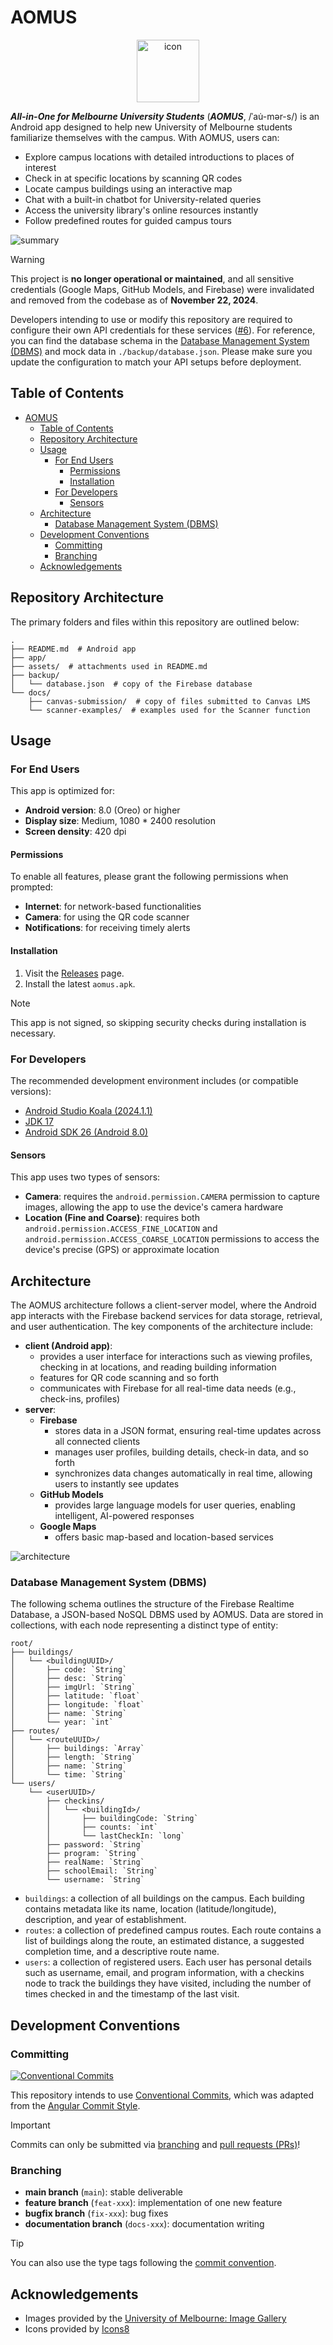 # AOMUS

<!-- Display the app icon -->
<p align="center">
  <img src="./assets/icon.png" alt="icon" width="100"/>
</p>

_**All-in-One for Melbourne University Students**_ (_**AOMUS**_, /ˈau̇-mər-s/) is an Android app designed to help new University of Melbourne students familiarize themselves with the campus. With AOMUS, users can:

- Explore campus locations with detailed introductions to places of interest
- Check in at specific locations by scanning QR codes
- Locate campus buildings using an interactive map
- Chat with a built-in chatbot for University-related queries
- Access the university library's online resources instantly
- Follow predefined routes for guided campus tours

![summary](./assets/summary.jpeg)

> [!WARNING]
> This project is **no longer operational or maintained**, and all sensitive credentials (Google Maps, GitHub Models, and Firebase) were invalidated and removed from the codebase as of **November 22, 2024**.
>
> Developers intending to use or modify this repository are required to configure their own API credentials for these services ([#6](https://github.com/wille-wang/aomus/issues/6)). For reference, you can find the database schema in the [Database Management System (DBMS)](#database-management-system-dbms) and mock data in `./backup/database.json`. Please make sure you update the configuration to match your API setups before deployment.

## Table of Contents

- [AOMUS](#aomus)
  - [Table of Contents](#table-of-contents)
  - [Repository Architecture](#repository-architecture)
  - [Usage](#usage)
    - [For End Users](#for-end-users)
      - [Permissions](#permissions)
      - [Installation](#installation)
    - [For Developers](#for-developers)
      - [Sensors](#sensors)
  - [Architecture](#architecture)
    - [Database Management System (DBMS)](#database-management-system-dbms)
  - [Development Conventions](#development-conventions)
    - [Committing](#committing)
    - [Branching](#branching)
  - [Acknowledgements](#acknowledgements)

## Repository Architecture

The primary folders and files within this repository are outlined below:

```plaintext
.
├── README.md  # Android app
├── app/
├── assets/  # attachments used in README.md
├── backup/
│   └── database.json  # copy of the Firebase database
└── docs/
    ├── canvas-submission/  # copy of files submitted to Canvas LMS
    └── scanner-examples/  # examples used for the Scanner function
```

## Usage

### For End Users

This app is optimized for:

- **Android version**: 8.0 (Oreo) or higher
- **Display size**: Medium, 1080 \* 2400 resolution
- **Screen density**: 420 dpi

#### Permissions

To enable all features, please grant the following permissions when prompted:

- **Internet**: for network-based functionalities
- **Camera**: for using the QR code scanner
- **Notifications**: for receiving timely alerts

#### Installation

1. Visit the [Releases](https://github.com/wille-wang/aomus/releases/) page.
2. Install the latest `aomus.apk`.

> [!NOTE]
>
> This app is not signed, so skipping security checks during installation is necessary.

### For Developers

The recommended development environment includes (or compatible versions):

- [Android Studio Koala (2024.1.1)](https://developer.android.com/studio/)
- [JDK 17](https://www.oracle.com/java/technologies/downloads/)
- [Android SDK 26 (Android 8.0)](https://developer.android.com/tools/releases/platforms)

#### Sensors

This app uses two types of sensors:

- **Camera**: requires the `android.permission.CAMERA` permission to capture images, allowing the app to use the device's camera hardware
- **Location (Fine and Coarse)**: requires both `android.permission.ACCESS_FINE_LOCATION` and `android.permission.ACCESS_COARSE_LOCATION` permissions to access the device's precise (GPS) or approximate location

## Architecture

The AOMUS architecture follows a client-server model, where the Android app interacts with the Firebase backend services for data storage, retrieval, and user authentication. The key components of the architecture include:

- **client (Android app)**:
  - provides a user interface for interactions such as viewing profiles, checking in at locations, and reading building information
  - features for QR code scanning and so forth
  - communicates with Firebase for all real-time data needs (e.g., check-ins, profiles)
- **server**:
  - **Firebase**
    - stores data in a JSON format, ensuring real-time updates across all connected clients
    - manages user profiles, building details, check-in data, and so forth
    - synchronizes data changes automatically in real time, allowing users to instantly see updates
  - **GitHub Models**
    - provides large language models for user queries, enabling intelligent, AI-powered responses
  - **Google Maps**
    - offers basic map-based and location-based services

![architecture](./assets/architecture.png)

### Database Management System (DBMS)

The following schema outlines the structure of the Firebase Realtime Database, a JSON-based NoSQL DBMS used by AOMUS. Data are stored in collections, with each node representing a distinct type of entity:

```
root/
├── buildings/
│   └── <buildingUUID>/
│       ├── code: `String`
│       ├── desc: `String`
│       ├── imgUrl: `String`
│       ├── latitude: `float`
│       ├── longitude: `float`
│       ├── name: `String`
│       └── year: `int`
├── routes/
│   └── <routeUUID>/
│       ├── buildings: `Array`
│       ├── length: `String`
│       ├── name: `String`
│       └── time: `String`
└── users/
    └── <userUUID>/
        ├── checkins/
        │   └── <buildingId>/
        │       ├── buildingCode: `String`
        │       ├── counts: `int`
        │       └── lastCheckIn: `long`
        ├── password: `String`
        ├── program: `String`
        ├── realName: `String`
        ├── schoolEmail: `String`
        └── username: `String`

```

- `buildings`: a collection of all buildings on the campus. Each building contains metadata like its name, location (latitude/longitude), description, and year of establishment.
- `routes`: a collection of predefined campus routes. Each route contains a list of buildings along the route, an estimated distance, a suggested completion time, and a descriptive route name.
- `users`: a collection of registered users. Each user has personal details such as username, email, and program information, with a checkins node to track the buildings they have visited, including the number of times checked in and the timestamp of the last visit.

## Development Conventions

### Committing

[![Conventional Commits](https://img.shields.io/badge/Conventional%20Commits-1.0.0-%23FE5196?logo=conventionalcommits&logoColor=white)](https://conventionalcommits.org)

This repository intends to use [Conventional Commits](https://www.conventionalcommits.org/en/), which was adapted from the [Angular Commit Style](https://github.com/angular/angular/blob/22b96b9/CONTRIBUTING.md#commit-message-format).

> [!IMPORTANT]
>
> Commits can only be submitted via [branching](#branching) and [pull requests (PRs)](https://docs.github.com/en/pull-requests/collaborating-with-pull-requests/getting-started/best-practices-for-pull-requests#best-practices-for-creating-pull-requests)!

### Branching

- **main branch** (`main`): stable deliverable
- **feature branch** (`feat-xxx`): implementation of one new feature
- **bugfix branch** (`fix-xxx`): bug fixes
- **documentation branch** (`docs-xxx`): documentation writing

> [!TIP]
> You can also use the type tags following the [commit convention](#committing).

## Acknowledgements

- Images provided by the [University of Melbourne: Image Gallery](https://www.unimelb.edu.au/filming-on-campus/gallery)
- Icons provided by [Icons8](https://icons8.com/)
